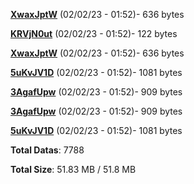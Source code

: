 [**XwaxJptW**](/data/XwaxJptW.txt) (02/02/23 - 01:52)- 636 bytes

[**KRVjN0ut**](/data/KRVjN0ut.txt) (02/02/23 - 01:52)- 122 bytes

[**XwaxJptW**](/data/XwaxJptW.txt) (02/02/23 - 01:52)- 636 bytes

[**5uKvJV1D**](/data/5uKvJV1D.txt) (02/02/23 - 01:52)- 1081 bytes

[**3AgafUpw**](/data/3AgafUpw.txt) (02/02/23 - 01:52)- 909 bytes

[**3AgafUpw**](/data/3AgafUpw.txt) (02/02/23 - 01:52)- 909 bytes

[**5uKvJV1D**](/data/5uKvJV1D.txt) (02/02/23 - 01:52)- 1081 bytes

**Total Datas**: 7788

**Total Size**: 51.83 MB / 51.8 MB
